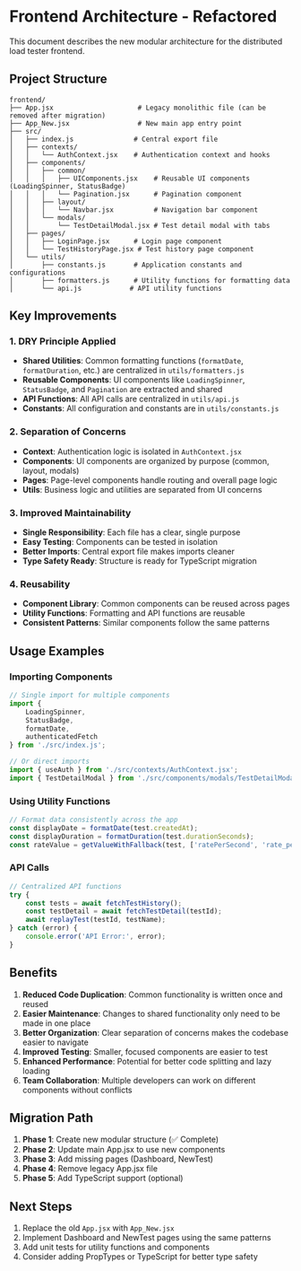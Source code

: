 # Frontend Architecture - Refactored

This document describes the new modular architecture for the distributed load tester frontend.

## Project Structure

```
frontend/
├── App.jsx                     # Legacy monolithic file (can be removed after migration)
├── App_New.jsx                 # New main app entry point
├── src/
│   ├── index.js               # Central export file
│   ├── contexts/
│   │   └── AuthContext.jsx    # Authentication context and hooks
│   ├── components/
│   │   ├── common/
│   │   │   ├── UIComponents.jsx    # Reusable UI components (LoadingSpinner, StatusBadge)
│   │   │   └── Pagination.jsx      # Pagination component
│   │   ├── layout/
│   │   │   └── Navbar.jsx          # Navigation bar component
│   │   └── modals/
│   │       └── TestDetailModal.jsx # Test detail modal with tabs
│   ├── pages/
│   │   ├── LoginPage.jsx      # Login page component
│   │   └── TestHistoryPage.jsx # Test history page component
│   └── utils/
│       ├── constants.js       # Application constants and configurations
│       ├── formatters.js      # Utility functions for formatting data
│       └── api.js            # API utility functions
```

## Key Improvements

### 1. **DRY Principle Applied**
- **Shared Utilities**: Common formatting functions (`formatDate`, `formatDuration`, etc.) are centralized in `utils/formatters.js`
- **Reusable Components**: UI components like `LoadingSpinner`, `StatusBadge`, and `Pagination` are extracted and shared
- **API Functions**: All API calls are centralized in `utils/api.js`
- **Constants**: All configuration and constants are in `utils/constants.js`

### 2. **Separation of Concerns**
- **Context**: Authentication logic is isolated in `AuthContext.jsx`
- **Components**: UI components are organized by purpose (common, layout, modals)
- **Pages**: Page-level components handle routing and overall page logic
- **Utils**: Business logic and utilities are separated from UI concerns

### 3. **Improved Maintainability**
- **Single Responsibility**: Each file has a clear, single purpose
- **Easy Testing**: Components can be tested in isolation
- **Better Imports**: Central export file makes imports cleaner
- **Type Safety Ready**: Structure is ready for TypeScript migration

### 4. **Reusability**
- **Component Library**: Common components can be reused across pages
- **Utility Functions**: Formatting and API functions are reusable
- **Consistent Patterns**: Similar components follow the same patterns

## Usage Examples

### Importing Components
```jsx
// Single import for multiple components
import {
    LoadingSpinner,
    StatusBadge,
    formatDate,
    authenticatedFetch
} from './src/index.js';

// Or direct imports
import { useAuth } from './src/contexts/AuthContext.jsx';
import { TestDetailModal } from './src/components/modals/TestDetailModal.jsx';
```

### Using Utility Functions
```jsx
// Format data consistently across the app
const displayDate = formatDate(test.createdAt);
const displayDuration = formatDuration(test.durationSeconds);
const rateValue = getValueWithFallback(test, ['ratePerSecond', 'rate_per_second']);
```

### API Calls
```jsx
// Centralized API functions
try {
    const tests = await fetchTestHistory();
    const testDetail = await fetchTestDetail(testId);
    await replayTest(testId, testName);
} catch (error) {
    console.error('API Error:', error);
}
```

## Benefits

1. **Reduced Code Duplication**: Common functionality is written once and reused
2. **Easier Maintenance**: Changes to shared functionality only need to be made in one place
3. **Better Organization**: Clear separation of concerns makes the codebase easier to navigate
4. **Improved Testing**: Smaller, focused components are easier to test
5. **Enhanced Performance**: Potential for better code splitting and lazy loading
6. **Team Collaboration**: Multiple developers can work on different components without conflicts

## Migration Path

1. **Phase 1**: Create new modular structure (✅ Complete)
2. **Phase 2**: Update main App.jsx to use new components
3. **Phase 3**: Add missing pages (Dashboard, NewTest)
4. **Phase 4**: Remove legacy App.jsx file
5. **Phase 5**: Add TypeScript support (optional)

## Next Steps

1. Replace the old `App.jsx` with `App_New.jsx`
2. Implement Dashboard and NewTest pages using the same patterns
3. Add unit tests for utility functions and components
4. Consider adding PropTypes or TypeScript for better type safety

